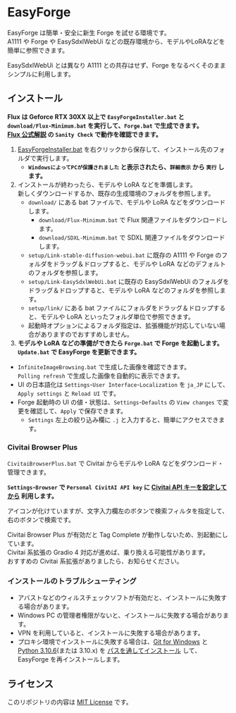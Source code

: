﻿# EasyForge

EasyForge は簡単・安全に新生 Forge を試せる環境です。  
A1111 や Forge や EasySdxlWebUi などの既存環境から、モデルやLoRAなどを簡単に参照できます。

EasySdxlWebUi とは異なり A1111 との共存はせず、Forge をなるべくそのままシンプルに利用します。

## インストール

**Flux は Geforce RTX 30XX 以上で `EasyForgeInstaller.bat` と `download/Flux-Minimum.bat` を実行して、`Forge.bat` で生成できます。**  
**[Flux 公式解説](https://github.com/lllyasviel/stable-diffusion-webui-forge/discussions/981) の `Sanity Check` で動作を確認できます。**

1. [EasyForgeInstaller.bat](https://github.com/Zuntan03/EasyForge/raw/main/setup/install/EasyForgeInstaller.bat?ver=1) を右クリックから保存して、インストール先のフォルダで実行します。
	- **`WindowsによってPCが保護されました` と表示されたら、`詳細表示` から `実行` します。**
1. インストールが終わったら、モデルや LoRA などを準備します。  
	新しくダウンロードするか、既存の生成環境のフォルダを参照します。
	- `download/` にある bat ファイルで、モデルや LoRA などをダウンロードします。
		- `download/Flux-Minimum.bat` で Flux 関連ファイルをダウンロードします。
		- `download/SDXL-Minimum.bat` で SDXL 関連ファイルをダウンロードします。
	- `setup/Link-stable-diffusion-webui.bat` に既存の A1111 や Forge のフォルダをドラッグ＆ドロップすると、モデルや LoRA などのデフォルトのフォルダを参照します。
	- `setup/Link-EasySdxlWebUi.bat` に既存の EasySdxlWebUi のフォルダをドラッグ＆ドロップすると、モデルや LoRA などのフォルダを参照します。
	- `setup/link/` にある bat ファイルにフォルダをドラッグ＆ドロップすると、モデルや LoRA といったフォルダ単位で参照できます。
	- 起動時オプションによるフォルダ指定は、拡張機能が対応していない場合がありますのでおすすめしません。
1. **モデルや LoRA などの準備ができたら `Forge.bat` で Forge を起動します。**  
	**`Update.bat` で EasyForge を更新できます。**

- `InfiniteImageBrowsing.bat` で生成した画像を確認できます。  
	`Polling refresh` で生成した画像を自動的に表示できます。
- UI の日本語化は `Settings`-`User Interface`-`Localization` を `ja_JP` にして、`Apply settings` と `Reload UI` です。
- Forge 起動時の UI の値・状態は、`Settings`-`Defaults` の `View changes` で変更を確認して、`Apply` で保存できます。
	- `Settings` 左上の絞り込み欄に `.j` と入力すると、簡単にアクセスできます。

### Civitai Browser Plus

`CivitaiBrowserPlus.bat` で Civitai からモデルや LoRA などをダウンロード・管理できます。

**`Settings`-`Browser` で `Personal CivitAI API key` に [Civitai API キーを設定してから](https://www.google.com/search?q=Civitai+API+%E3%82%AD%E3%83%BC) 利用します。**

アイコンが化けていますが、文字入力欄左のボタンで検索フィルタを指定して、右のボタンで検索です。

Civitai Browser Plus が有効だと Tag Complete が動作しないため、別起動にしています。  
Civitai 系拡張の Gradio 4 対応が進めば、乗り換える可能性があります。  
おすすめの Civitai 系拡張がありましたら、お知らせください。

### インストールのトラブルシューティング

- アバストなどのウィルスチェックソフトが有効だと、インストールに失敗する場合があります。
- Windows PC の管理者権限がないと、インストールに失敗する場合があります。
- VPN を利用していると、インストールに失敗する場合があります。
- プロキシ環境でインストールに失敗する場合は、[Git for Windows](https://gitforwindows.org/) と [Python 3.10.6](https://www.python.org/ftp/python/3.10.6/python-3.10.6-amd64.exe)(または 3.10.x) を [パスを通してインストール](https://github.com/Zuntan03/SdWebUiTutorial/blob/main/_/doc/SdWebUiInstall/SdWebUiInstall.md#git-for-windows-%E3%81%AE%E3%82%A4%E3%83%B3%E3%82%B9%E3%83%88%E3%83%BC%E3%83%AB) して、EasyForge を再インストールします。

## ライセンス

このリポジトリの内容は [MIT License](./LICENSE.txt) です。
